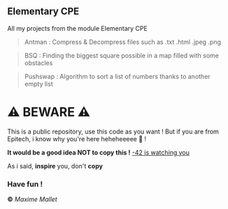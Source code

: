 ## Elementary CPE
All my projects from the module Elementary CPE
> Antman : Compress & Decompress files such as .txt .html .jpeg .png

> BSQ : Finding the biggest square possible in a map filled with some obstacles

> Pushswap : Algorithm to sort a list of numbers thanks to another empty list

# ⚠️ BEWARE ⚠️
This is a public repository, use this code as you want ! But if you are from Epitech, i know why you're here heheheeeee 👀 !

**It would be a good idea NOT to copy this !** [-42 is watching you](https://c.tenor.com/3Gw_rlLRqLcAAAAM/mayarudolph-snl.gif)

As i said, **inspire** you, don't **copy**

### Have fun !
**©** _Maxime Mallet_
